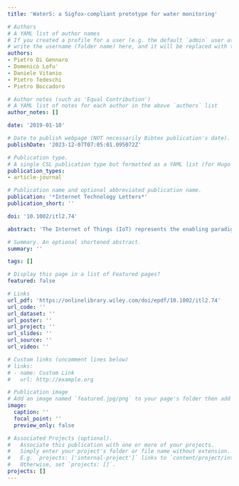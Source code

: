 ```yaml
---
title: 'WaterS: a Sigfox-compliant prototype for water monitoring'

# Authors
# A YAML list of author names
# If you created a profile for a user (e.g. the default `admin` user at `content/authors/admin/`), 
# write the username (folder name) here, and it will be replaced with their full name and linked to their profile.
authors:
- Pietro Di Gennaro
- Domenico Lofu'
- Daniele Vitanio
- Pietro Tedeschi
- Pietro Boccadoro

# Author notes (such as 'Equal Contribution')
# A YAML list of notes for each author in the above `authors` list
author_notes: []

date: '2019-01-10'

# Date to publish webpage (NOT necessarily Bibtex publication's date).
publishDate: '2023-12-07T07:05:01.095072Z'

# Publication type.
# A single CSL publication type but formatted as a YAML list (for Hugo requirements).
publication_types:
- article-journal

# Publication name and optional abbreviated publication name.
publication: '*Internet Technology Letters*'
publication_short: ''

doi: '10.1002/itl2.74'

abstract: 'The Internet of Things (IoT) represents the enabling paradigm of a huge number of smart applications, spanning from short-range communications to Low-Power Wide-Area Network (LPWAN). Among them, environmental monitoring becomes more and more challenging as the area of interest is difficult to reach. The present contribution proposes WaterS, an open-source project that relies on low-cost and rapid-prototyping technologies. It tackles the main challenges of remote water quality monitoring systems taking advantage of the Sigfox protocol stack. The realized experimental setup is able to gather geo-referenced water quality measurements. Finally, it successfully addresses self-sufficiency thanks to solar energy harvesting.'

# Summary. An optional shortened abstract.
summary: ''

tags: []

# Display this page in a list of Featured pages?
featured: false

# Links
url_pdf: 'https://onlinelibrary.wiley.com/doi/epdf/10.1002/itl2.74'
url_code: ''
url_dataset: ''
url_poster: ''
url_project: ''
url_slides: ''
url_source: ''
url_video: ''

# Custom links (uncomment lines below)
# links:
# - name: Custom Link
#   url: http://example.org

# Publication image
# Add an image named `featured.jpg/png` to your page's folder then add a caption below.
image:
  caption: ''
  focal_point: ''
  preview_only: false

# Associated Projects (optional).
#   Associate this publication with one or more of your projects.
#   Simply enter your project's folder or file name without extension.
#   E.g. `projects: ['internal-project']` links to `content/project/internal-project/index.md`.
#   Otherwise, set `projects: []`.
projects: []
---
```

